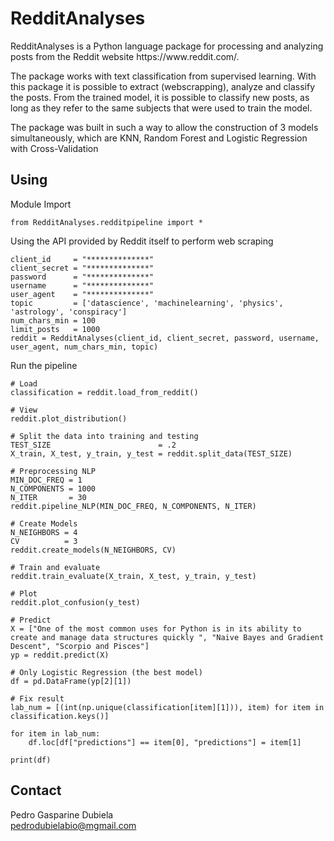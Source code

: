 # RedditAnalyses
<p>RedditAnalyses is a Python language package for processing and analyzing posts from the Reddit website https://www.reddit.com/.
</p>
<p>The package works with text classification from supervised learning. With this package it is possible to extract (webscrapping), analyze and classify the posts. From the trained model, it is possible to classify new posts, as long as they refer to the same subjects that were used to train the model.</p>
<p>
The package was built in such a way to allow the construction of 3 models simultaneously, which are KNN, Random Forest and Logistic Regression with Cross-Validation
</p>

## Using <RedditAnalyses>
Module Import
```
from RedditAnalyses.redditpipeline import *
```

Using the API provided by Reddit itself to perform web scraping
```
client_id     = "**************"
client_secret = "**************"
password      = "**************"
username      = "**************"
user_agent    = "**************" 
topic         = ['datascience', 'machinelearning', 'physics', 'astrology', 'conspiracy']
num_chars_min = 100
limit_posts   = 1000
reddit = RedditAnalyses(client_id, client_secret, password, username, user_agent, num_chars_min, topic)
```
Run the pipeline
```
# Load
classification = reddit.load_from_reddit()

# View
reddit.plot_distribution()

# Split the data into training and testing
TEST_SIZE                        = .2 
X_train, X_test, y_train, y_test = reddit.split_data(TEST_SIZE)

# Preprocessing NLP
MIN_DOC_FREQ = 1
N_COMPONENTS = 1000
N_ITER       = 30
reddit.pipeline_NLP(MIN_DOC_FREQ, N_COMPONENTS, N_ITER)

# Create Models
N_NEIGHBORS = 4
CV          = 3
reddit.create_models(N_NEIGHBORS, CV)

# Train and evaluate
reddit.train_evaluate(X_train, X_test, y_train, y_test)

# Plot
reddit.plot_confusion(y_test)

# Predict
X = ["One of the most common uses for Python is in its ability to create and manage data structures quickly ", "Naive Bayes and Gradient Descent", "Scorpio and Pisces"]
yp = reddit.predict(X)

# Only Logistic Regression (the best model)
df = pd.DataFrame(yp[2][1])

# Fix result
lab_num = [(int(np.unique(classification[item][1])), item) for item in classification.keys()]

for item in lab_num:
    df.loc[df["predictions"] == item[0], "predictions"] = item[1] 

print(df)
```

## Contact
Pedro Gasparine Dubiela <br>
pedrodubielabio@mgmail.com 